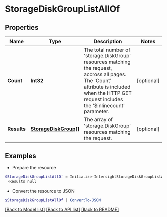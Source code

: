 # StorageDiskGroupListAllOf
## Properties

Name | Type | Description | Notes
------------ | ------------- | ------------- | -------------
**Count** | **Int32** | The total number of &#39;storage.DiskGroup&#39; resources matching the request, accross all pages. The &#39;Count&#39; attribute is included when the HTTP GET request includes the &#39;$inlinecount&#39; parameter. | [optional] 
**Results** | [**StorageDiskGroup[]**](StorageDiskGroup.md) | The array of &#39;storage.DiskGroup&#39; resources matching the request. | [optional] 

## Examples

- Prepare the resource
```powershell
$StorageDiskGroupListAllOf = Initialize-IntersightStorageDiskGroupListAllOf  -Count null `
 -Results null
```

- Convert the resource to JSON
```powershell
$StorageDiskGroupListAllOf | ConvertTo-JSON
```

[[Back to Model list]](../README.md#documentation-for-models) [[Back to API list]](../README.md#documentation-for-api-endpoints) [[Back to README]](../README.md)

